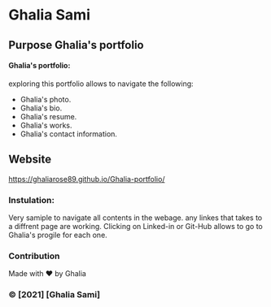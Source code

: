 # Ghalia Sami

## Purpose Ghalia's portfolio

#### Ghalia's portfolio: 
exploring this portfolio allows to navigate the following:

* Ghalia's photo.
* Ghalia's bio.
* Ghalia's resume.
* Ghalia's works.
* Ghalia's contact information.

## Website
 https://ghaliarose89.github.io/Ghalia-portfolio/

### Instulation:
Very samiple to navigate all  contents in the webage.
any linkes that takes to a diffrent page are working.
Clicking on Linked-in or Git-Hub allows to go to Ghalia's progile for each one.

### Contribution
Made with ❤️️ by Ghalia


### ©️ [2021] [Ghalia Sami]


